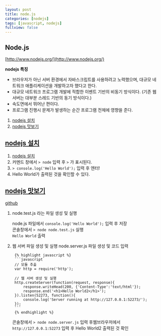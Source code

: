 ```yaml
---
layout: post
title: node.js
categories: [nodejs]
tags: [javascript, nodejs]
fullview: false
---
```


## Node.js  
[http://www.nodejs.org/](http://www.nodejs.org/)  

**nodejs 특징**  
- 브라우저가 아닌 서버 환경에서 자바스크립트를 사용하려고 노력했으며, 대규모 네트워크 애플리케이션을 개발하고자 했다고 한다.  
- 대규모 네트워크 프로그램 개발에 적합한 이벤트 기반의 비동기 방식이다. (기존 웹 서버는 대부분 스레드 기반의 동기 방식이다.)  
- 속도면에서 뛰어난 편이다.  
- 프로그램 진행시 문제가 발생하는 순간 프로그램 전체에 영향을 준다.  

1. [nodejs 설치](#setup)  
1. [nodejs 맛보기](#practice)  

## <a href="#" name="setup">nodejs 설치</a>  
1. [nodejs 설치](http://www.nodejs.org/download/ "nodejs 설치")  
1. 커멘드 창에서 `> node` 입력 후 `>` 가 표시된다.  
1. `> console.log('Hello World');` 입력 후 엔터!  
1. Hello World가 출력된 것을 확인할 수 있다.  

## <a href="#" name="practice">nodejs 맛보기</a>  
<a href="http://smilesol85.github.com/dev/nodejs/test/" class="btn btn-default">github</a>  

1. node.test.js 라는 파일 생성 및 실행
    
	node.js 파일에서 `console.log('Hello World');` 입력 후 저장  
	콘솔창에서 `> node node.test.js` 실행  
	`Hello World` 출력  
    
1. 웹 서버 파일 생성 및 실행
	node.server.js 파일 생성 및 코드 입력  
                
        {% highlight javascript %}
		```javascript
		// 모듈 추출
		var http = require('http');

		// 웹 서버 생성 및 실행
		http.createServer(function(request, response){
			response.writeHead(200, {'Content-Type':'text/html'});
			response.end('<h1>Hello World2</h1>');
		}).listen(52273, function(){
			console.log('Server running at http://127.0.0.1:52273/');
		});
		```
        {% endhighlight %}

	콘솔창에서 `> node node.server.js` 입력 후웹브라우저에서 `http://127.0.0.1:52273` 입력 후 Hello World2 출력된 것 확인  

